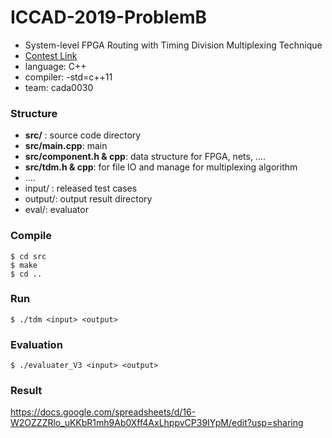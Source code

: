 # ICCAD-2019-ProblemB
- System-level FPGA Routing with Timing Division Multiplexing Technique
- [Contest Link](http://iccad-contest.org/2019/problems.html)
- language: C++
- compiler: -std=c++11
- team: cada0030

### Structure
- **src/** : source code directory
- **src/main.cpp**: main 
- **src/component.h & cpp**: data structure for FPGA, nets, ....
- **src/tdm.h & cpp**: for file IO and manage for multiplexing algorithm
- ....
- input/ : released test cases
- output/: output result directory
- eval/: evaluator

### Compile
```
$ cd src
$ make
$ cd ..
```

### Run 
```
$ ./tdm <input> <output>
```

### Evaluation
```
$ ./evaluater_V3 <input> <output>
```

### Result
https://docs.google.com/spreadsheets/d/16-W2OZZZRlo_uKKbR1mh9Ab0Xff4AxLhppvCP39IYpM/edit?usp=sharing